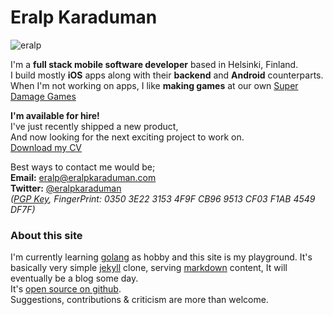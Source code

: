 # Eralp Karaduman

![eralp](https://gravatar.com/avatar/0612a1a35de3e5d07bb2d5b58a254005?s=200)

I'm a **full stack mobile software developer** based in Helsinki, Finland.  
I build mostly **iOS** apps along with their **backend** and **Android** counterparts.  
When I'm not working on apps, I like **making games** at our own [Super Damage Games](http://superdamage.com)

**I'm available for hire!**   
I've just recently shipped a new product,  
And now looking for the next exciting project to work on.  
[Download my CV](http://goo.gl/zau5pb)

Best ways to contact me would be;  
**Email:** [eralp@eralpkaraduman.com](mailto:eralp@eralpkaraduman.com)  
**Twitter:** [@eralpkaraduman](http://twitter.com/eralpkaraduman)  
*([PGP Key](https://keybase.io/eralp/key.asc), FingerPrint: 0350 3E22 3153 4F9F CB96 9513 CF03 F1AB 4549 DF7F)*

### About this site

I'm currently learning [golang](http://golang.org) as hobby and this site is my playground. It's basically very simple [jekyll](https://jekyllrb.com) clone, serving [markdown](https://en.wikipedia.org/wiki/Markdown) content, It will eventually be a blog some day.  
It's [open source on github](http://github.com/eralpkaraduman/eralpkaraduman.com).  
Suggestions, contributions & criticism are more than welcome.
